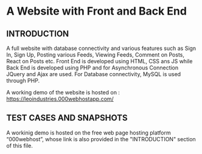 # A Website with Front and Back End 
## INTRODUCTION
A full website with database connectivity and various features such as Sign In, Sign Up, Posting various Feeds, Viewing Feeds, Comment on Posts, React on Posts etc. Front End is developed using HTML, CSS ans JS while Back End is developed using PHP and for Asynchronous Connection JQuery and Ajax are used. For Database connectivity, MySQL is used through PHP.

A working demo of the website is hosted on : https://leoindustries.000webhostapp.com/

## TEST CASES AND SNAPSHOTS
A workinig demo is hosted on the free web page hosting platform “000webhost”, whose link is also provided in the "INTRODUCTION"
section of this file.

